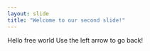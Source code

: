 ```yaml
---
layout: slide
title: "Welcome to our second slide!"
---
```

Hello free world
Use the left arrow to go back!
